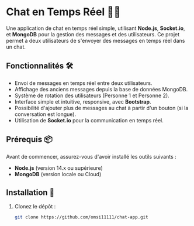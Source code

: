 # Chat en Temps Réel 🚀💬

Une application de chat en temps réel simple, utilisant **Node.js**, **Socket.io**, et **MongoDB** pour la gestion des messages et des utilisateurs. Ce projet permet à deux utilisateurs de s'envoyer des messages en temps réel dans un chat.

## Fonctionnalités 🛠️
- Envoi de messages en temps réel entre deux utilisateurs.
- Affichage des anciens messages depuis la base de données MongoDB.
- Système de rotation des utilisateurs (Personne 1 et Personne 2).
- Interface simple et intuitive, responsive, avec **Bootstrap**.
- Possibilité d'ajouter plus de messages au chat à partir d'un bouton (si la conversation est longue).
- Utilisation de **Socket.io** pour la communication en temps réel.

## Prérequis 📦
Avant de commencer, assurez-vous d'avoir installé les outils suivants :
- **Node.js** (version 14.x ou supérieure)
- **MongoDB** (version locale ou Cloud)

## Installation 🔧

1. Clonez le dépôt :
   ```bash
   git clone https://github.com/omsi11111/chat-app.git

